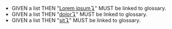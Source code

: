 -   GIVEN a list THEN "[Lorem ipsum↴][1]" MUST be linked to glossary.
-   GIVEN a list THEN "[dolor↴][2]" MUST be linked to glossary.
-   GIVEN a list THEN "[sit↴][3]" MUST be linked to glossary.

[1]: ../glossary.md#lorem-ipsum "Lorem ipsum is the worlds most famous, most beloved piece of nonsense."

[2]: ../glossary.md#dolor

[3]: ../glossary.md#sit
